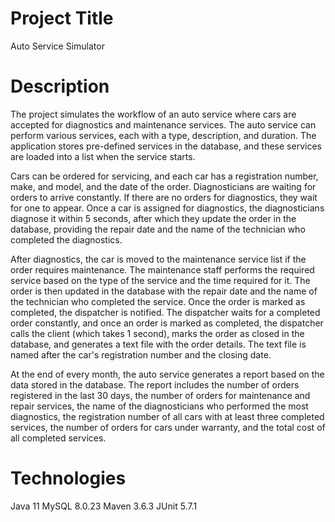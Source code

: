 # Project Title
Auto Service Simulator

# Description
The project simulates the workflow of an auto service where cars are accepted for diagnostics and maintenance services. The auto service can perform various services, each with a type, description, and duration. The application stores pre-defined services in the database, and these services are loaded into a list when the service starts.

Cars can be ordered for servicing, and each car has a registration number, make, and model, and the date of the order. Diagnosticians are waiting for orders to arrive constantly. If there are no orders for diagnostics, they wait for one to appear. Once a car is assigned for diagnostics, the diagnosticians diagnose it within 5 seconds, after which they update the order in the database, providing the repair date and the name of the technician who completed the diagnostics.

After diagnostics, the car is moved to the maintenance service list if the order requires maintenance. The maintenance staff performs the required service based on the type of the service and the time required for it. The order is then updated in the database with the repair date and the name of the technician who completed the service. Once the order is marked as completed, the dispatcher is notified. The dispatcher waits for a completed order constantly, and once an order is marked as completed, the dispatcher calls the client (which takes 1 second), marks the order as closed in the database, and generates a text file with the order details. The text file is named after the car's registration number and the closing date.

At the end of every month, the auto service generates a report based on the data stored in the database. The report includes the number of orders registered in the last 30 days, the number of orders for maintenance and repair services, the name of the diagnosticians who performed the most diagnostics, the registration number of all cars with at least three completed services, the number of orders for cars under warranty, and the total cost of all completed services.

# Technologies
Java 11
MySQL 8.0.23
Maven 3.6.3
JUnit 5.7.1

